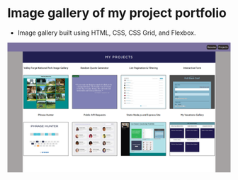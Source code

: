 # Image gallery of my project portfolio
- Image gallery built using HTML, CSS, CSS Grid, and Flexbox.

![Image gallery of projects](images/image_gallery.png)